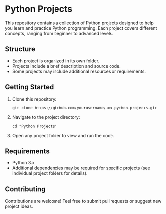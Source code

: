 # Python Projects

This repository contains a collection of Python projects designed to help you learn and practice Python programming. Each project covers different concepts, ranging from beginner to advanced levels.

## Structure

- Each project is organized in its own folder.
- Projects include a brief description and source code.
- Some projects may include additional resources or requirements.

## Getting Started

1. Clone this repository:
   ```
   git clone https://github.com/yourusername/100-python-projects.git
   ```
2. Navigate to the project directory:
   ```
   cd "Python Projects"
   ```
3. Open any project folder to view and run the code.

## Requirements

- Python 3.x
- Additional dependencies may be required for specific projects (see individual project folders for details).

## Contributing

Contributions are welcome! Feel free to submit pull requests or suggest new project ideas.

